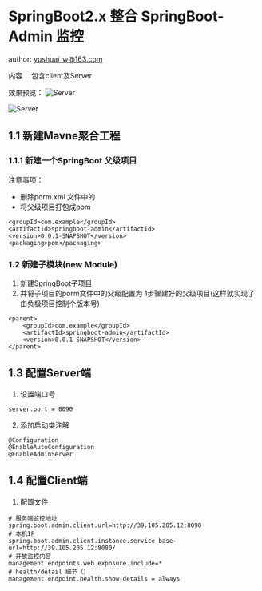 # SpringBoot2.x 整合 SpringBoot-Admin 监控
author: yushuai_w@163.com

内容： 包含client及Server

效果预览：
![Server](https://img-blog.csdnimg.cn/20181206103724864.png?x-oss-process=image/watermark,type_ZmFuZ3poZW5naGVpdGk,shadow_10,text_aHR0cHM6Ly9ibG9nLmNzZG4ubmV0L3NodWFpX3d5,size_16,color_FFFFFF,t_70)

![Server](https://img-blog.csdnimg.cn/20181206103619156.png?x-oss-process=image/watermark,type_ZmFuZ3poZW5naGVpdGk,shadow_10,text_aHR0cHM6Ly9ibG9nLmNzZG4ubmV0L3NodWFpX3d5,size_16,color_FFFFFF,t_70)


## 1.1 新建Mavne聚合工程

### 1.1.1 新建一个SpringBoot 父级项目
注意事项：
- 删除porm.xml 文件中的 	<relativePath/>
- 将父级项目打包成pom 
```
<groupId>com.example</groupId>
<artifactId>springboot-admin</artifactId>
<version>0.0.1-SNAPSHOT</version>
<packaging>pom</packaging>
```

### 1.2 新建子模块(new Module)
1. 新建SpringBoot子项目
2. 并将子项目的porm文件中的父级配置为 1步骤建好的父级项目(这样就实现了由负极项目控制个版本号)
```
<parent>
    <groupId>com.example</groupId>
    <artifactId>springboot-admin</artifactId>
    <version>0.0.1-SNAPSHOT</version>
</parent>
```

## 1.3 配置Server端
1. 设置端口号
```
server.port = 8090
```  
2. 添加启动类注解
```
@Configuration
@EnableAutoConfiguration
@EnableAdminServer
```

## 1.4 配置Client端
1. 配置文件
```$xslt
# 服务端监控地址
spring.boot.admin.client.url=http://39.105.205.12:8090
# 本机IP
spring.boot.admin.client.instance.service-base-url=http://39.105.205.12:8080/
# 开放监控内容
management.endpoints.web.exposure.include=*  
# health/detail 细节（）
management.endpoint.health.show-details = always
```





